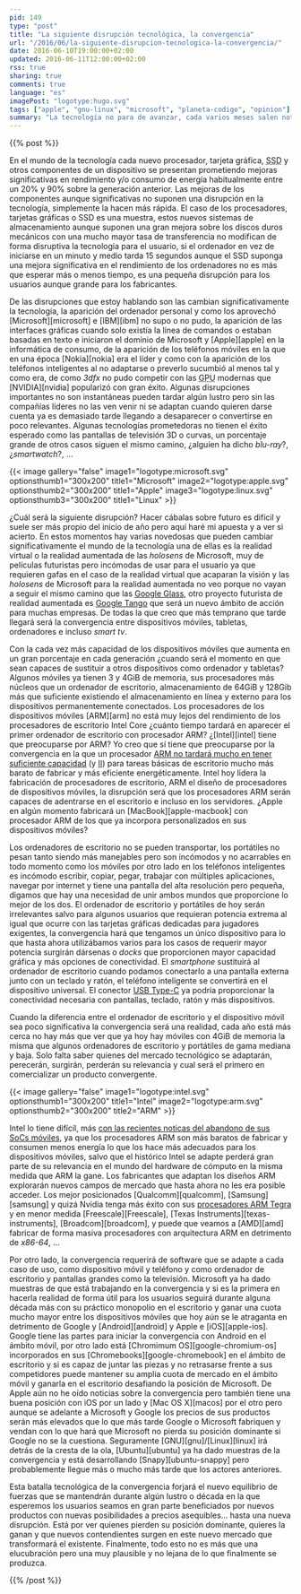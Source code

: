 ```yaml
---
pid: 149
type: "post"
title: "La siguiente disrupción tecnológica, la convergencia"
url: "/2016/06/la-siguiente-disrupcion-tecnologica-la-convergencia/"
date: 2016-06-10T19:00:00+02:00
updated: 2016-06-11T12:00:00+02:00
rss: true
sharing: true
comments: true
language: "es"
imagePost: "logotype:hugo.svg"
tags: ["apple", "gnu-linux", "microsoft", "planeta-codigo", "opinion"]
summary: "La tecnología no para de avanzar, cada varios meses salen noticias de avances importantes. Algunos avances se convierten en realidad, otros tardan más en llegar, otros llegan pero no triunfan y de otros pasado un tiempo no se vuelve a oír hablar de ellos. Algunos cambios aunque mejoran lo existente son leves sin añadir nuevas posibilidades ni cambian los comportamientos de los usuarios o como interaccionan estos con la tecnología. Otros pocos son disruptivos y cambian de forma significativa el mercado de la tecnología junto con sus usuarios, estos cambios novedosos son capaces de hundir empresas líderes si no saben adaptarse o no los prevén al mismo tiempo que crean nuevos líderes en el mercado."
---
```


{{% post %}}

En el mundo de la tecnología cada nuevo procesador, tarjeta gráfica, <abbr title="Solid-State Drive">SSD</abbr> y otros componentes de un dispositivo se presentan prometiendo mejoras significativas en rendimiento y/o consumo de energía habitualmente entre un 20% y 90% sobre la generación anterior. Las mejoras de los componentes aunque significativas no suponen una disrupción en la tecnología, simplemente la hacen más rápida. El caso de los procesadores, tarjetas gráficas o SSD es una muestra, estos nuevos sistemas de almacenamiento aunque suponen una gran mejora sobre los discos duros mecánicos con una mucho mayor tasa de transferencia no modifican de forma disruptiva la tecnología para el usuario, si el ordenador en vez de iniciarse en un minuto y medio tarda 15 segundos aunque el SSD suponga una mejora significativa en el rendimiento de los ordenadores no es más que esperar más o menos tiempo, es una pequeña disrupción para los usuarios aunque grande para los fabricantes.

De las disrupciones que estoy hablando son las cambian significativamente la tecnología, la aparición del ordenador personal y como los aprovechó [Microsoft][microsoft] e [IBM][ibm] no supo o no pudo, la aparición de las interfaces gráficas cuando solo existía la línea de comandos o estaban basadas en texto e iniciaron el dominio de Microsoft y [Apple][apple] en la informática de consumo, de la aparición de los teléfonos móviles en la que en una época [Nokia][nokia] era el líder y como con la aparición de los teléfonos inteligentes al no adaptarse o preverlo sucumbió al menos tal y como era, de como _3dfx_ no pudo competir con las <abbr title="Graphics Processor Unit">GPU</abbr> modernas que [NVIDIA][nvidia] popularizó con gran éxito. Algunas disrupciones importantes no son instantáneas pueden tardar algún lustro pero sin las compañías líderes no las ven venir ni se adaptan cuando quieren darse cuenta ya es demasiado tarde llegando a desaparecer o convertirse en poco relevantes. Algunas tecnologías prometedoras no tienen el éxito esperado como las pantallas de televisión 3D o curvas, un porcentaje grande de otros casos siguen el mismo camino, ¿alguien ha dicho _blu-ray_?, ¿_smartwatch_?, ...

{{< image
    gallery="false"
    image1="logotype:microsoft.svg" optionsthumb1="300x200" title1="Microsoft"
    image2="logotype:apple.svg" optionsthumb2="300x200" title1="Apple"
    image3="logotype:linux.svg" optionsthumb3="300x200" title1="Linux" >}}

¿Cuál será la siguiente disrupción? Hacer cábalas sobre futuro es difícil y suele ser más propio del inicio de año pero aquí haré mi apuesta y a ver si acierto. En estos momentos hay varias novedosas que pueden cambiar significativamente el mundo de la tecnología una de ellas es la realidad virtual o la realidad aumentada de las _holosens_ de Microsoft, muy de películas futuristas pero incómodas de usar para el usuario ya que requieren gafas en el caso de la realidad virtual que acaparan la visión y las _holosens_ de Microsoft para la realidad aumentada no veo porque no vayan a seguir el mismo camino que las [Google Glass](https://es.wikipedia.org/wiki/Google_Glass), otro proyecto futurista de realidad aumentada es [Google Tango](https://get.google.com/tango/) que será un nuevo ámbito de acción para muchas empresas. De todas la que creo que más temprano que tarde llegará será la convergencia entre dispositivos móviles, tabletas, ordenadores e incluso _smart tv_.

Con la cada vez más capacidad de los dispositivos móviles que aumenta en un gran porcentaje en cada generación ¿cuando será el momento en que sean capaces de sustituir a otros dispositivos como ordenador y tabletas? Algunos móviles ya tienen 3 y 4GiB de memoria, sus procesadores más núcleos que un ordenador de escritorio, almacenamiento de 64GiB y 128Gib más que suficiente existiendo el almacenamiento en línea y externo para los dispositivos permanentemente conectados. Los procesadores de los dispositivos móviles [ARM][arm] no está muy lejos del rendimiento de los procesadores de escritorio Intel Core ¿cuánto tiempo tardará en aparecer el primer ordenador de escritorio con procesador ARM? ¿[Intel][intel] tiene que preocuparse por ARM? Yo creo que sí tiene que preocuparse por la convergencia en la que un procesador [ARM no tardará mucho en tener suficiente capacidad](https://wccftech.com/apple-a9xipad-pro-benchmarks/) (y [II](http://www.extremetech.com/mobile/221881-apples-a9x-goes-head-to-head-against-intels-core-m-in-arm-x86-grudge-match)) para tareas básicas de escritorio mucho más barato de fabricar y más eficiente energéticamente. Intel hoy lidera la fabricación de procesadores de escritorio, ARM el diseño de procesadores de dispositivos móviles, la disrupción será que los procesadores ARM serán capaces de adentrarse en el escritorio e incluso en los servidores. ¿Apple en algún momento fabricará un [MacBook][apple-macbook] con procesador ARM de los que ya incorpora personalizados en sus dispositivos móviles?

Los ordenadores de escritorio no se pueden transportar, los portátiles no pesan tanto siendo más manejables pero son incómodos y no acarrables en todo momento como los móviles por otro lado en los teléfonos inteligentes es incómodo escribir, copiar, pegar, trabajar con múltiples aplicaciones, navegar por internet y tiene una pantalla del alta resolución pero pequeña, digamos que hay una necesidad de unir ambos mundos que proporcione lo mejor de los dos. El ordenador de escritorio y portátiles de hoy serán irrelevantes salvo para algunos usuarios que requieran potencia extrema al igual que ocurre con las tarjetas gráficas dedicadas para jugadores exigentes, la convergencia hará que tengamos un único dispositivo para lo que hasta ahora utilizábamos varios para los casos de requerir mayor potencia surgirán dársenas o _docks_ que proporcionen mayor capacidad gráfica y más opciones de conectividad. El _smartphone_ sustituirá al ordenador de escritorio cuando podamos conectarlo a una pantalla externa junto con un teclado y ratón, el teléfono inteligente se convertirá en el dispositivo universal. El conector [USB Type-C](https://en.wikipedia.org/wiki/USB_Type-C) ya podría proporcionar la conectividad necesaria con pantallas, teclado, ratón y más dispositivos.

Cuando la diferencia entre el ordenador de escritorio y el dispositivo móvil sea poco significativa la convergencia será una realidad, cada año está más cerca no hay más que ver que ya hoy hay móviles con 4GiB de memoria la misma que algunos ordenadores de escritorio y portátiles de gama mediana y baja. Solo falta saber quienes del mercado tecnológico se adaptarán, perecerán, surgirán, perderán su relevancia y cual será el primero en comercializar un producto convergente.

{{< image
    gallery="false"
    image1="logotype:intel.svg" optionsthumb1="300x200" title1="Intel"
    image2="logotype:arm.svg" optionsthumb2="300x200" title2="ARM" >}}

Intel lo tiene difícil, más [con las recientes noticas del abandono de sus SoCs móviles](https://www.anandtech.com/show/10288/intel-broxton-sofia-smartphone-socs-cancelled), ya que los procesadores ARM son más baratos de fabricar y consumen menos energía lo que los hace más adecuados para los dispositivos móviles, salvo que el histórico Intel se adapte perderá gran parte de su relevancia en el mundo del hardware de cómputo en la misma medida que ARM la gane. Los fabricantes que adaptan los diseños ARM explorarán nuevos campos de mercado que hasta ahora no les era posible acceder. Los mejor posicionados [Qualcomm][qualcomm], [Samsung][samsung] y quizá Nvidia tenga más éxito con sus [procesadores ARM Tegra](https://www.nvidia.es/object/tegra-es.html) y en menor medida [Freescale][Freescale], [Texas Instruments][texas-instruments], [Broadcom][broadcom], y puede que veamos a [AMD][amd] fabricar de forma masiva procesadores con arquitectura ARM en detrimento de _x86-64_, ...

Por otro lado, la convergencia requerirá de software que se adapte a cada caso de uso, como dispositivo móvil y teléfono y como ordenador de escritorio y pantallas grandes como la televisión. Microsoft ya ha dado muestras de que está trabajando en la convergencia y si es la primera en hacerla realidad de forma útil para los usuarios seguirá durante alguna década más con su práctico monopolio en el escritorio y ganar una cuota mucho mayor entre los dispositivos móviles que hoy aún se le atraganta en detrimento de Google y [Android][android] y Apple e [iOS][apple-ios]. Google tiene las partes para iniciar la convergencia con Android en el ámbito móvil, por otro lado está [Chromimum OS][google-chromium-os] incorporados en sus [Chromebooks][google-chromebook] en el ámbito de escritorio y si es capaz de juntar las piezas y no retrasarse frente a sus competidores puede mantener su amplia cuota de mercado en el ámbito móvil y ganarla en el escritorio desafiando la posición de Microsoft. De Apple aún no he oído noticias sobre la convergencia pero también tiene una buena posición con iOS por un lado y [Mac OS X][macos] por el otro pero aunque se adelante a Microsoft y Google los precios de sus productos serán más elevados que lo que más tarde Google o Microsoft fabriquen y vendan con lo que hará que Microsoft no pierda su posición dominante si Google no se la cuestiona. Seguramente [GNU][gnu]/[Linux][linux] irá detrás de la cresta de la ola, [Ubuntu][ubuntu] ya ha dado muestras de la convergencia y está desarrollando [Snapy][ubuntu-snappy] pero probablemente llegue más o mucho más tarde que los actores anteriores.

Esta batalla tecnológica de la convergencia forjará el nuevo equilibrio de fuerzas que se mantendrán durante algún lustro o década en la que esperemos los usuarios seamos en gran parte beneficiados por nuevos productos con nuevas posibilidades a precios asequibles... hasta una nueva disrupción. Está por ver quienes pierden su posición dominante, quieres la ganan y que nuevos contendientes surgen en este nuevo mercado que transformará el existente. Finalmente, todo esto no es más que una elucubración pero una muy plausible y no lejana de lo que finalmente se produzca.

{{% /post %}}

